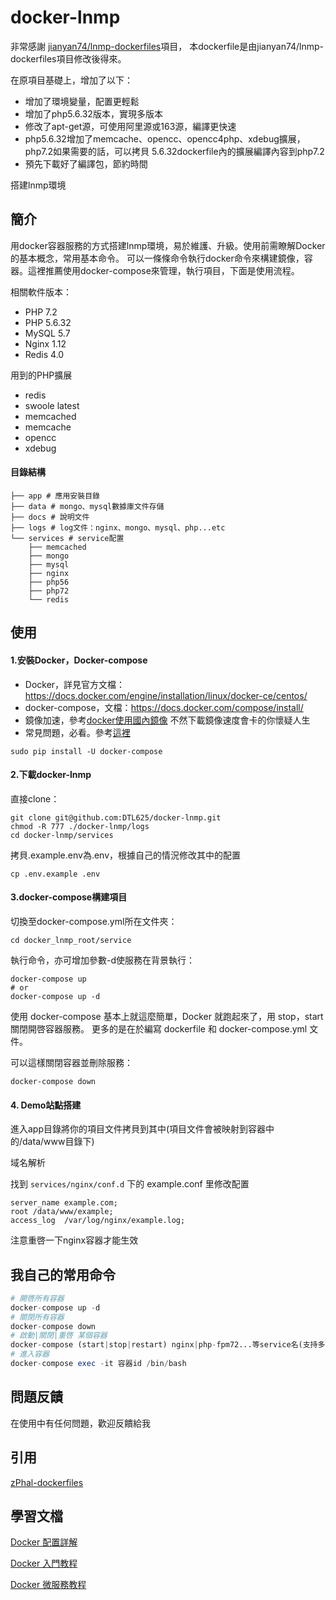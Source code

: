 # docker-lnmp

非常感謝 [jianyan74/lnmp-dockerfiles](https://github.com/jianyan74/lnmp-dockerfiles)項目， 本dockerfile是由jianyan74/lnmp-dockerfiles項目修改後得來。

在原項目基礎上，增加了以下：

- 增加了環境變量，配置更輕鬆 
- 增加了php5.6.32版本，實現多版本 
- 修改了apt-get源，可使用阿里源或163源，編譯更快速 
- php5.6.32增加了memcache、opencc、opencc4php、xdebug擴展，php7.2如果需要的話，可以拷貝  5.6.32dockerfile內的擴展編譯內容到php7.2
- 預先下載好了編譯包，節約時間


搭建lnmp環境

## 簡介
用docker容器服務的方式搭建lnmp環境，易於維護、升級。使用前需瞭解Docker的基本概念，常用基本命令。
可以一條條命令執行docker命令來構建鏡像，容器。這裡推薦使用docker-compose來管理，執行項目，下面是使用流程。


相關軟件版本：
- PHP 7.2
- PHP 5.6.32
- MySQL 5.7
- Nginx 1.12
- Redis 4.0

用到的PHP擴展
- redis
- swoole latest
- memcached
- memcache
- opencc
- xdebug

#### 目錄結構
```
├── app # 應用安裝目錄 
├── data # mongo、mysql數據庫文件存儲
├── docs # 說明文件
├── logs # log文件：nginx、mongo、mysql、php...etc
└── services # service配置
    ├── memcached
    ├── mongo
    ├── mysql
    ├── nginx
    ├── php56
    ├── php72
    └── redis
```


## 使用
#### 1.安裝Docker，Docker-compose
- Docker，詳見官方文檔：https://docs.docker.com/engine/installation/linux/docker-ce/centos/
- docker-compose，文檔：https://docs.docker.com/compose/install/
- 鏡像加速，參考[docker使用國內鏡像](https://github.com/yeasy/docker_practice/blob/master/install/mirror.md)
       不然下載鏡像速度會卡的你懷疑人生
- 常見問題，必看。參考[這裡](https://github.com/jianyan74/lnmp-dockerfiles/blob/master/docs/issue.md)
```
sudo pip install -U docker-compose
```

#### 2.下載docker-lnmp
直接clone：
```
git clone git@github.com:DTL625/docker-lnmp.git
chmod -R 777 ./docker-lnmp/logs
cd docker-lnmp/services
```
拷貝.example.env為.env，根據自己的情況修改其中的配置
```
cp .env.example .env
```

#### 3.docker-compose構建項目
切換至docker-compose.yml所在文件夾：
```
cd docker_lnmp_root/service
```
執行命令，亦可增加參數-d使服務在背景執行：
```
docker-compose up
# or
docker-compose up -d
```

使用 docker-compose 基本上就這麼簡單，Docker 就跑起來了，用 stop，start 關閉開啓容器服務。
更多的是在於編寫 dockerfile 和 docker-compose.yml 文件。

可以這樣關閉容器並刪除服務：
```
docker-compose down
```

#### 4. Demo站點搭建

進入app目錄將你的項目文件拷貝到其中(項目文件會被映射到容器中的/data/www目錄下)



域名解析

找到 `services/nginx/conf.d` 下的 example.conf 里修改配置
```
server_name example.com;
root /data/www/example;
access_log  /var/log/nginx/example.log;
```
注意重啓一下nginx容器才能生效

## 我自己的常用命令
```php
# 開啓所有容器
docker-compose up -d
# 關閉所有容器
docker-compose down
# 啟動|關閉|重啓 某個容器
docker-compose (start|stop|restart) nginx|php-fpm72...等service名(支持多個參數)
# 進入容器
docker-compose exec -it 容器id /bin/bash
```

## 問題反饋

在使用中有任何問題，歡迎反饋給我

## 引用

[zPhal-dockerfiles](https://github.com/ZpGuo/zPhal-dockerfiles)

## 學習文檔
[Docker 配置詳解](https://www.jianshu.com/p/2217cfed29d7)

[Docker 入門教程](http://www.ruanyifeng.com/blog/2018/02/docker-tutorial.html)

[Docker 微服務教程](http://www.ruanyifeng.com/blog/2018/02/docker-wordpress-tutorial.html)

